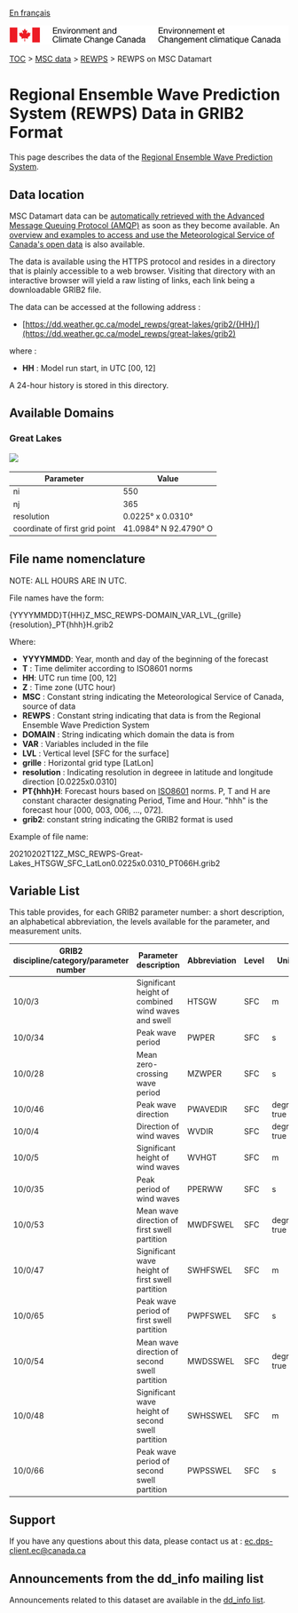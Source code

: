 [En français](readme_rewps-datamart_fr.md)

![ECCC logo](../../img_eccc-logo.png)

[TOC](../../readme_en.md) > [MSC data](../readme_en.md) > [REWPS](readme_rewps_en.md) > REWPS on MSC Datamart

# Regional Ensemble Wave Prediction System (REWPS) Data in GRIB2 Format

This page describes the data of the [Regional Ensemble Wave Prediction System](readme_rewps_en.md).

## Data location

MSC Datamart data can be [automatically retrieved with the Advanced Message Queuing Protocol (AMQP)](../../msc-datamart/amqp_en.md) as soon as they become available. An [overview and examples to access and use the Meteorological Service of Canada's open data](../../usage/readme_en.md) is also available.

The data is available using the HTTPS protocol and resides in a directory that is plainly accessible to a web browser. Visiting that directory with an interactive browser will yield a raw listing of links, each link being a downloadable GRIB2 file.

The data can be accessed at the following address :

* [https://dd.weather.gc.ca/model_rewps/great-lakes/grib2/{HH}/](https://dd.weather.gc.ca/model_rewps/great-lakes/grib2)

where :

* __HH__ : Model run start, in UTC [00, 12]

A 24-hour history is stored in this directory.

## Available Domains

### Great Lakes

![](https://collaboration.cmc.ec.gc.ca/cmc/cmos/public_doc/msc-data/nwp_rewps/grille_rewps_grl.png)

| Parameter | Value |
| ------ | ------ |
| ni | 550 |
| nj | 365 |
| resolution | 0.0225° x 0.0310° |
| coordinate of first grid point | 41.0984° N  92.4790° O |


## File name nomenclature

NOTE:  ALL HOURS ARE IN UTC.

File names have the form:

{YYYYMMDD}T{HH}Z_MSC_REWPS-DOMAIN_VAR_LVL_{grille}{resolution}_PT{hhh}H.grib2

Where:

* __YYYYMMDD__: Year, month and day of the beginning of the forecast
* __T__ : Time delimiter according to ISO8601 norms
* __HH__: UTC run time [00, 12]
* __Z__ : Time zone (UTC hour)
* __MSC__ : Constant string indicating the Meteorological Service of Canada, source of data
* __REWPS__ : Constant string indicating that data is from the Regional Ensemble Wave Prediction System
* __DOMAIN__ : String indicating which domain the data is from
* __VAR__ : Variables included in the file
* __LVL__ : Vertical level [SFC for the surface]
* __grille__ : Horizontal grid type [LatLon]
* __resolution__ : Indicating resolution in degreee in latitude and longitude direction [0.0225x0.0310]
* __PT{hhh}H__: Forecast hours based on [ISO8601](https://en.wikipedia.org/wiki/ISO_8601) norms. P, T and H are constant character designating Period, Time and Hour. "hhh" is the forecast hour [000, 003, 006, ..., 072].
* __grib2__: constant string indicating the GRIB2 format is used

Example of file name:

20210202T12Z_MSC_REWPS-Great-Lakes_HTSGW_SFC_LatLon0.0225x0.0310_PT066H.grib2

## Variable List

This table provides, for each GRIB2 parameter number: a short description, an alphabetical abbreviation, the levels available for the parameter, and measurement units.

|GRIB2 discipline/category/parameter number | Parameter description |	Abbreviation |	Level |	Units |
|-------------------------------------------|-----------------------|----------------|--------|-------|
|10/0/3 |	Significant height of combined wind waves and swell |	HTSGW |	SFC |	m|
|10/0/34 |	Peak wave period |	PWPER |	SFC |	s|
|10/0/28 |	Mean zero-crossing wave period |	MZWPER |	SFC |	s|
|10/0/46 |	Peak wave direction |	PWAVEDIR |	SFC |	degrees true|
|10/0/4 |	Direction of wind waves |	WVDIR |	SFC |	degrees true|
|10/0/5 |	Significant height of wind waves |	WVHGT |	SFC |	m|
|10/0/35 |	Peak period of wind waves |	PPERWW |	SFC |	s|
|10/0/53 |	Mean wave direction of first swell partition |	MWDFSWEL |	SFC 	|degrees true|
|10/0/47 |	Significant wave height of first swell partition |	SWHFSWEL |	SFC |	m|
|10/0/65 |	Peak wave period of first swell partition 	|PWPFSWEL |	SFC |	s|
|10/0/54 |	Mean wave direction of second swell partition |	MWDSSWEL |	SFC 	|degrees true|
|10/0/48 |	Significant wave height of second swell partition |	SWHSSWEL |	SFC |	m|
|10/0/66 |	Peak wave period of second swell partition 	|PWPSSWEL |	SFC |	s|

## Support

If you have any questions about this data, please contact us at : [ec.dps-client.ec@canada.ca](mailto:ec.dps-client.ec@canada.ca)

## Announcements from the dd_info mailing list

Announcements related to this dataset are available in the [dd_info list](https://lists.ec.gc.ca/cgi-bin/mailman/listinfo/dd_info).


